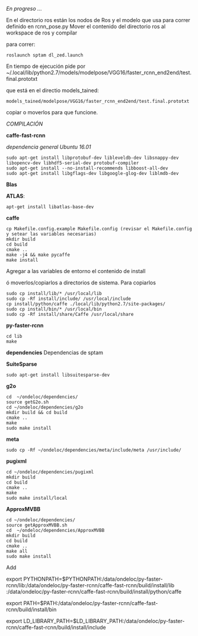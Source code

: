 *En progreso ...* 

En el directorio ros están los nodos de Ros y el modelo que usa para correr definido en rcnn_pose.py 
Mover el contenido del directorio ros al workspace de ros y compilar 

para correr:

    roslaunch sptam dl_zed.launch

En tiempo de ejecución pide por
    ~/.local/lib/python2.7/models/modelpose/VGG16/faster_rcnn_end2end/test.final.prototxt

que está en el directio models_tained:

    models_tained/modelpose/VGG16/faster_rcnn_end2end/test.final.prototxt
    
copiar o moverlos para que funcione.    
    
    
*COMPILACIÓN*

**caffe-fast-rcnn**

*dependencia general Ubuntu 16.01*

    sudo apt-get install libprotobuf-dev libleveldb-dev libsnappy-dev libopencv-dev libhdf5-serial-dev protobuf-compiler
    sudo apt-get install --no-install-recommends libboost-all-dev
    sudo apt-get install libgflags-dev libgoogle-glog-dev liblmdb-dev
    
**Blas**
 
 **ATLAS**:
 
    apt-get install libatlas-base-dev
 
 **caffe**
 
    cp Makefile.config.example Makefile.config (revisar el Makefile.config y setear las variables necesarias) 
    mkdir build
    cd build
    cmake ..
    make -j4 && make pycaffe
    make install
    

Agregar a las variables de entorno el contenido de install  


ó moverlos/copiarlos a directorios de sistema.
Para copiarlos

    sudo cp install/lib/* /usr/local/lib 
    sudo cp -Rf install/include/ /usr/local/include
    cp install/python/caffe ./local/lib/python2.7/site-packages/
    sudo cp install/bin/* /usr/local/bin
    sudo cp -Rf install/share/Caffe /usr/local/share 
    
 
 **py-faster-rcnn**
 
    cd lib
    make
 
**dependencies**
Dependencias de sptam

**SuiteSparse**
    
    sudo apt-get install libsuitesparse-dev

  **g2o** 
    
    cd  ~/ondeloc/dependencies/
    source getG2o.sh
    cd ~/ondeloc/dependencies/g2o
    mkdir build && cd build
    cmake ..
    make 
    sudo make install
    
**meta**
    
    sudo cp -Rf ~/ondeloc/dependencies/meta/include/meta /usr/include/

**pugixml** 
    
    cd ~/ondeloc/dependencies/pugixml
    mkdir build
    cd build
    cmake ..
    make
    sudo make install/local
    
**ApproxMVBB**
 
    cd ~/ondeloc/dependencies/
    source getApproxMVBB.sh 
    cd  ~/ondeloc/dependencies/ApproxMVBB
    mkdir build
    cd build 
    cmake ..
    make all
    sudo make install
  

 
Add 


  export PYTHONPATH=$PYTHONPATH:/data/ondeloc/py-faster-rcnn/lib:/data/ondeloc/py-faster-rcnn/caffe-fast-rcnn/build/install/lib
    :/data/ondeloc/py-faster-rcnn/caffe-fast-rcnn/build/install/python/caffe

  export PATH=$PATH:/data/ondeloc/py-faster-rcnn/caffe-fast-rcnn/build/install/bin

  export LD_LIBRARY_PATH=$LD_LIBRARY_PATH:/data/ondeloc/py-faster-rcnn/caffe-fast-rcnn/build/install/include


    
 
 
 
 
 
 
 
 